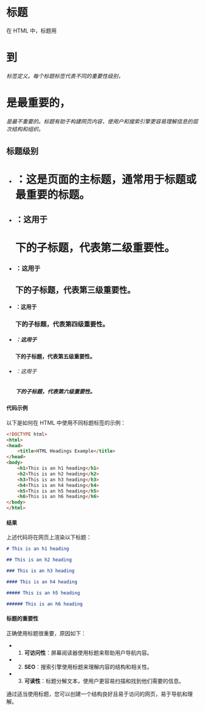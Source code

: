 # 标题

在 HTML 中，标题用 <h1> 到 <h6> 标签定义。每个标题标签代表不同的重要性级别，<h1> 是最重要的，<h6> 是最不重要的。标题有助于构建网页内容，使用户和搜索引擎更容易理解信息的层次结构和组织。

## 标题级别

- <h1>：这是页面的主标题，通常用于标题或最重要的标题。
- <h2>：这用于 <h1> 下的子标题，代表第二级重要性。
- <h3>：这用于 <h2> 下的子标题，代表第三级重要性。
- <h4>：这用于 <h3> 下的子标题，代表第四级重要性。
- <h5>：这用于 <h4> 下的子标题，代表第五级重要性。
- <h6>：这用于 <h5> 下的子标题，代表第六级重要性。

#### 代码示例

以下是如何在 HTML 中使用不同标题标签的示例：

```html
<!DOCTYPE html>
<html>
<head>
    <title>HTML Headings Example</title>
</head>
<body>
    <h1>This is an h1 heading</h1>
    <h2>This is an h2 heading</h2>
    <h3>This is an h3 heading</h3>
    <h4>This is an h4 heading</h4>
    <h5>This is an h5 heading</h5>
    <h6>This is an h6 heading</h6>
</body>
</html>
```

#### 结果

上述代码将在网页上渲染以下标题：

```markdown
# This is an h1 heading

## This is an h2 heading

### This is an h3 heading

#### This is an h4 heading

##### This is an h5 heading

###### This is an h6 heading
```

#### 标题的重要性

正确使用标题很重要，原因如下：

- 1. **可访问性**：屏幕阅读器使用标题来帮助用户导航内容。
- 2. **SEO**：搜索引擎使用标题来理解内容的结构和相关性。
- 3. **可读性**：标题分解文本，使用户更容易扫描和找到他们需要的信息。

通过适当使用标题，您可以创建一个结构良好且易于访问的网页，易于导航和理解。



